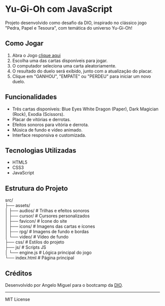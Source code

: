 # Yu-Gi-Oh com JavaScript

Projeto desenvolvido como desafio da DIO, inspirado no clássico jogo "Pedra, Papel e Tesoura", com temática do universo Yu-Gi-Oh!

## Como Jogar

1. Abra o Jogo [clique aqui](https://angelo-miguel.github.io/Yu-Gi-Oh-com-js/)
2. Escolha uma das cartas disponíveis para jogar.
3. O computador seleciona uma carta aleatoriamente.
4. O resultado do duelo será exibido, junto com a atualização do placar.
5. Clique em "GANHOU", "EMPATE" ou "PERDEU" para iniciar um novo duelo.

## Funcionalidades

- Três cartas disponíveis: Blue Eyes White Dragon (Paper), Dark Magician (Rock), Exodia (Scissors).
- Placar de vitórias e derrotas.
- Efeitos sonoros para vitória e derrota.
- Música de fundo e vídeo animado.
- Interface responsiva e customizada.

## Tecnologias Utilizadas

- HTML5
- CSS3
- JavaScript

## Estrutura do Projeto
src/\
├── assets/\
│   ├── audios/        # Trilhas e efeitos sonoros\
│   ├── cursor/        # Cursores personalizados\
│   ├── favicon/       # Ícone do site\
│   ├── icons/         # Imagens das cartas e ícones\
│   ├── rpg/           # Imagens de fundo e bordas\
│   └── video/         # Vídeo de fundo\
├── css/               # Estilos do projeto\
├── js/                # Scripts JS\
│   └── engine.js      # Lógica principal do jogo\
└── index.html         # Página principal

## Créditos

Desenvolvido por Angelo Miguel para o bootcamp da [DIO](https://www.dio.me/).

---

MIT License
